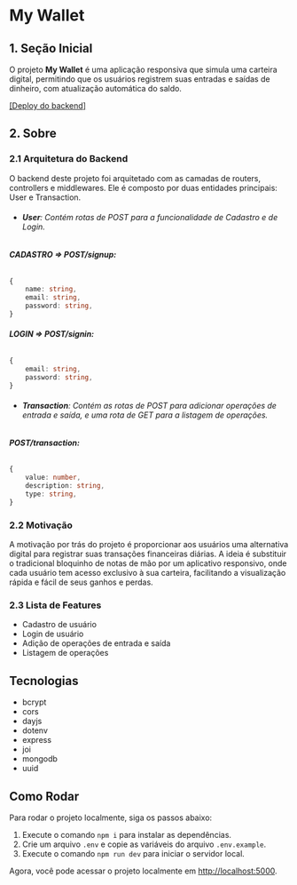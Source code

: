 # My Wallet

## 1. Seção Inicial

O projeto **My Wallet** é uma aplicação responsiva que simula uma carteira digital, permitindo que os usuários registrem suas entradas e saídas de dinheiro, com atualização automática do saldo.

[[Deploy do backend]](https://projectwallet.onrender.com)

## 2. Sobre
### 2.1 Arquitetura do Backend
O backend deste projeto foi arquitetado com as camadas de routers, controllers e middlewares. Ele é composto por duas entidades principais: User e Transaction.

* ###### **User**: Contém rotas de POST para a funcionalidade de Cadastro e de Login.


###### **CADASTRO => POST/signup:** 
```typescript
{
	name: string,
    email: string,
    password: string,
}
```

###### **LOGIN => POST/signin:** 
```typescript
{
    email: string,
    password: string,
}
```

* ###### **Transaction**: Contém as rotas de POST para adicionar operações de entrada e saída, e uma rota de GET para a listagem de operações.


###### **POST/transaction:** 
```typescript
{
    value: number,
    description: string,
    type: string,
}
```

### 2.2 Motivação

A motivação por trás do projeto é proporcionar aos usuários uma alternativa digital para registrar suas transações financeiras diárias. A ideia é substituir o tradicional bloquinho de notas de mão por um aplicativo responsivo, onde cada usuário tem acesso exclusivo à sua carteira, facilitando a visualização rápida e fácil de seus ganhos e perdas.

### 2.3 Lista de Features

- Cadastro de usuário
- Login de usuário
- Adição de operações de entrada e saída
- Listagem de operações

## Tecnologias

- bcrypt
- cors
- dayjs
- dotenv
- express
- joi
- mongodb
- uuid

## Como Rodar

Para rodar o projeto localmente, siga os passos abaixo:

1. Execute o comando `npm i` para instalar as dependências.
2. Crie um arquivo `.env` e copie as variáveis do arquivo `.env.example`.
3. Execute o comando `npm run dev` para iniciar o servidor local.

Agora, você pode acessar o projeto localmente em [http://localhost:5000](http://localhost:5000).